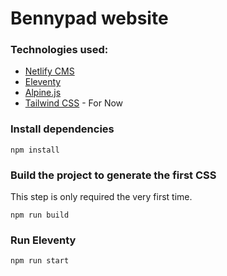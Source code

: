 # Bennypad website

### Technologies used:

- [Netlify CMS](https://www.netlifycms.org/)
- [Eleventy](https://www.11ty.dev/)
- [Alpine.js](https://github.com/alpinejs/alpine)
- [Tailwind CSS](https://tailwindcss.com/) - For Now


### Install dependencies

```
npm install
```

### Build the project to generate the first CSS

This step is only required the very first time.

```
npm run build
```

### Run Eleventy

```
npm run start
```
